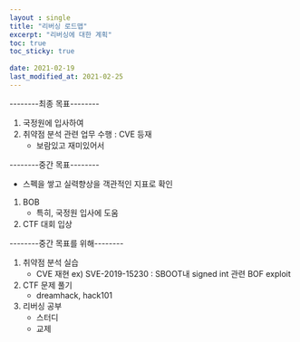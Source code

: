 ```yaml
---
layout : single
title: "리버싱 로드맵"
excerpt: "리버싱에 대한 계획"
toc: true
toc_sticky: true
 
date: 2021-02-19
last_modified_at: 2021-02-25
---
```


--------최종 목표--------
1. 국정원에 입사하여
2. 취약점 분석 관련 업무 수행 : CVE 등재
	- 보람있고 재미있어서

--------중간 목표--------
- 스펙을 쌓고 실력향상을 객관적인 지표로 확인
1. BOB 
	- 특히, 국정원 입사에 도움
2. CTF 대회 입상

--------중간 목표를 위해--------
1. 취약점 분석 실습
	- CVE 재현
	ex) SVE-2019-15230 : SBOOT내 signed int 관련 BOF exploit
2. CTF 문제 풀기
	- dreamhack, hack101
3. 리버싱 공부 
	- 스터디
	- 교제
